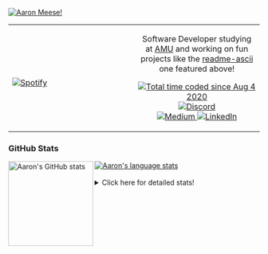 [![Aaron Meese!](https://user-images.githubusercontent.com/17814535/88975338-a2aabf00-d27f-11ea-963f-8a19608716b4.png)](https://github.com/ajmeese7/readme-ascii "README ASCII")

<!-- Modified from project here: https://github.com/novatorem/novatorem -->
<table width="100%"> 
  <tr>
  <td width="50%">
      
&nbsp; <br> [![Spotify](https://ajmeese7.vercel.app/api/spotify)](https://open.spotify.com/user/ajmeese)

  </td>
  <td width="50%">
    <p align="center">
    Software Developer studying at <a href="https://www.amu.apus.edu/">AMU</a> and working on fun 
    projects like the <a href="https://github.com/ajmeese7/readme-ascii">readme-ascii</a> one featured above!
    </p>
    <p align="center">
      <a href="https://wakatime.com/@f726891d-3b02-46cd-9b60-e8c59f9e2b14">
        <img src="https://wakatime.com/badge/user/f726891d-3b02-46cd-9b60-e8c59f9e2b14.svg" alt="Total time coded since Aug 4 2020" title="WakaTime" />
      </a>
      <a href="http://link.aaronmeese.com/discord">
        <img src="https://img.shields.io/badge/discord-ajmeese7%234835-369?style=flat-square&logo=discord&logoColor=white&color=purple" alt="Discord" title="Discord">
      </a>
      <br />
      <a href="https://link.aaronmeese.com/medium">
        <img src="https://img.shields.io/badge/medium-ajmeese7-1DB954?style=flat-square&logo=medium&logoColor=white" alt="Medium" title="Medium">
      </a>
      <a href="https://link.aaronmeese.com/linkedin">
        <img src="https://img.shields.io/badge/linkedIn-aaronmeese-1DB954?style=flat-square&logo=linkedin&logoColor=white&color=blue" alt="LinkedIn" title="LinkedIn">
      </a>
    </p>
  </td>

</table>

[//]: <> (The `&nbsp;` is to have Aphelion take up more space)

### GitHub Stats ###

<a href="https://profile-summary-for-github.com/user/ajmeese7">
  <img align="left" height="170px" src="https://github-readme-stats.vercel.app/api?username=ajmeese7&show_icons=true&line_height=27&count_private=true" alt="Aaron's GitHub stats"/>
  <img src="https://github-readme-stats.vercel.app/api/top-langs/?username=ajmeese7&hide_langs_below=5&layout=compact" alt="Aaron's language stats"/>
</a>

<br />
<br />
<details>
<summary>Click here for detailed stats!</summary>

### :zap: Recent Activity
<!--START_SECTION:activity-->
1. ❗️ Opened issue [#26](https://github.com/ICCards/faefolk/issues/26) in [ICCards/faefolk](https://github.com/ICCards/faefolk)
2. 🗣 Commented on [#86](https://github.com/vivek9patel/vivek9patel.github.io/issues/86) in [vivek9patel/vivek9patel.github.io](https://github.com/vivek9patel/vivek9patel.github.io)
3. ❗️ Opened issue [#870](https://github.com/node-formidable/formidable/issues/870) in [node-formidable/formidable](https://github.com/node-formidable/formidable)
4. 💪 Opened PR [#38](https://github.com/os-js/osjs-filemanager-application/pull/38) in [os-js/osjs-filemanager-application](https://github.com/os-js/osjs-filemanager-application)
5. 🗣 Commented on [#160](https://github.com/os-js/osjs-client/issues/160) in [os-js/osjs-client](https://github.com/os-js/osjs-client)
<!--END_SECTION:activity-->

### 🧐 Waka Stats
<!--START_SECTION:waka-->
![Code Time](http://img.shields.io/badge/Code%20Time-1%2C147%20hrs%2017%20mins-blue)

**🐱 My GitHub Data** 

> 🏆 975 Contributions in the Year 2022
 > 
> 📦 197.9 kB Used in GitHub's Storage 
 > 
> 💼 Opted to Hire
 > 
> 📜 84 Public Repositories 
 > 
> 🔑 29 Private Repositories  
 > 
**I'm an Early 🐤** 

```text
🌞 Morning    171 commits    █████░░░░░░░░░░░░░░░░░░░░   21.43% 
🌆 Daytime    299 commits    █████████░░░░░░░░░░░░░░░░   37.47% 
🌃 Evening    317 commits    ██████████░░░░░░░░░░░░░░░   39.72% 
🌙 Night      11 commits     ░░░░░░░░░░░░░░░░░░░░░░░░░   1.38%

```
📅 **I'm Most Productive on Sunday** 

```text
Monday       118 commits    ███░░░░░░░░░░░░░░░░░░░░░░   14.79% 
Tuesday      118 commits    ███░░░░░░░░░░░░░░░░░░░░░░   14.79% 
Wednesday    88 commits     ██░░░░░░░░░░░░░░░░░░░░░░░   11.03% 
Thursday     114 commits    ███░░░░░░░░░░░░░░░░░░░░░░   14.29% 
Friday       86 commits     ██░░░░░░░░░░░░░░░░░░░░░░░   10.78% 
Saturday     111 commits    ███░░░░░░░░░░░░░░░░░░░░░░   13.91% 
Sunday       163 commits    █████░░░░░░░░░░░░░░░░░░░░   20.43%

```


📊 **This Week I Spent My Time On** 

```text
⌚︎ Time Zone: America/New_York

💬 Programming Languages: 
JavaScript               13 hrs 41 mins      ███████████████████░░░░░░   78.73% 
JSON                     1 hr                █░░░░░░░░░░░░░░░░░░░░░░░░   5.75% 
SCSS                     55 mins             █░░░░░░░░░░░░░░░░░░░░░░░░   5.3% 
Markdown                 43 mins             █░░░░░░░░░░░░░░░░░░░░░░░░   4.21% 
YAML                     16 mins             ░░░░░░░░░░░░░░░░░░░░░░░░░   1.61%

🐱‍💻 Projects: 
aaronmeese.com           15 hrs 59 mins      ███████████████████████░░   91.93% 
modernreforms.org        37 mins             █░░░░░░░░░░░░░░░░░░░░░░░░   3.6% 
uptime-monitor           20 mins             ░░░░░░░░░░░░░░░░░░░░░░░░░   1.98% 
osjs-client              8 mins              ░░░░░░░░░░░░░░░░░░░░░░░░░   0.84% 
status-page              6 mins              ░░░░░░░░░░░░░░░░░░░░░░░░░   0.63%

```

**I Mostly Code in JavaScript** 

```text
JavaScript               32 repos            ████████████░░░░░░░░░░░░░   49.23% 
HTML                     9 repos             ███░░░░░░░░░░░░░░░░░░░░░░   13.85% 
Python                   5 repos             ██░░░░░░░░░░░░░░░░░░░░░░░   7.69% 
Java                     4 repos             █░░░░░░░░░░░░░░░░░░░░░░░░   6.15% 
CSS                      3 repos             █░░░░░░░░░░░░░░░░░░░░░░░░   4.62%

```



 Last Updated on 17/07/2022 08:03:24 UTC
<!--END_SECTION:waka-->
</details>
